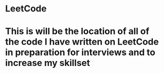 # LeetCode
# This is will be the location of all of the code I have written on LeetCode in preparation for interviews and to increase my skillset
